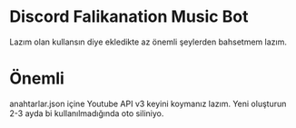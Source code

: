 # Discord Falikanation Music Bot
Lazım olan kullansın diye ekledikte az önemli şeylerden bahsetmem lazım.
# Önemli
anahtarlar.json içine Youtube API v3 keyini koymanız lazım. Yeni oluşturun 2-3 ayda bi kullanılmadığında oto siliniyo.
